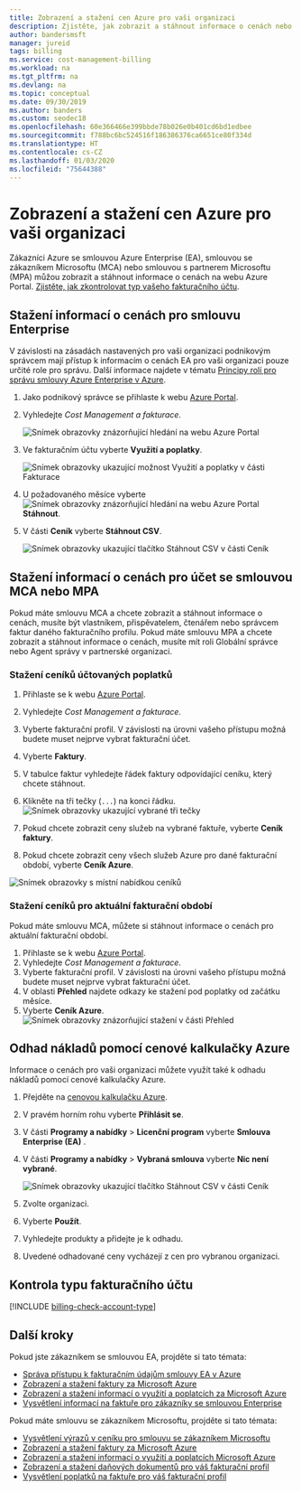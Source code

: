```yaml
---
title: Zobrazení a stažení cen Azure pro vaši organizaci
description: Zjistěte, jak zobrazit a stáhnout informace o cenách nebo odhadnout náklady s použitím cen pro vaši organizaci.
author: bandersmsft
manager: jureid
tags: billing
ms.service: cost-management-billing
ms.workload: na
ms.tgt_pltfrm: na
ms.devlang: na
ms.topic: conceptual
ms.date: 09/30/2019
ms.author: banders
ms.custom: seodec18
ms.openlocfilehash: 60e366466e399bbde78b026e0b401cd6bd1edbee
ms.sourcegitcommit: f788bc6bc524516f186386376ca6651ce80f334d
ms.translationtype: HT
ms.contentlocale: cs-CZ
ms.lasthandoff: 01/03/2020
ms.locfileid: "75644388"
---
```

# <a name="view-and-download-your-organizations-azure-pricing"></a>Zobrazení a stažení cen Azure pro vaši organizaci

Zákazníci Azure se smlouvou Azure Enterprise (EA), smlouvou se zákazníkem Microsoftu (MCA) nebo smlouvou s partnerem Microsoftu (MPA) můžou zobrazit a stáhnout informace o cenách na webu Azure Portal. [Zjistěte, jak zkontrolovat typ vašeho fakturačního účtu](#check-your-billing-account-type).

## <a name="download-pricing-for-an-enterprise-agreement"></a>Stažení informací o cenách pro smlouvu Enterprise

V závislosti na zásadách nastavených pro vaši organizaci podnikovým správcem mají přístup k informacím o cenách EA pro vaši organizaci pouze určité role pro správu. Další informace najdete v tématu [Principy rolí pro správu smlouvy Azure Enterprise v Azure](billing-understand-ea-roles.md).

1. Jako podnikový správce se přihlaste k webu [Azure Portal](https://portal.azure.com/).
1. Vyhledejte *Cost Management a fakturace*.

   ![Snímek obrazovky znázorňující hledání na webu Azure Portal](./media/billing-ea-pricing/portal-cm-billing-search.png)

1. Ve fakturačním účtu vyberte **Využití a poplatky**.

   ![Snímek obrazovky ukazující možnost Využití a poplatky v části Fakturace](./media/billing-ea-pricing/ea-pricing-usage-charges-nav.png)

1. U požadovaného měsíce vyberte ![Snímek obrazovky znázorňující hledání na webu Azure Portal](./media/billing-ea-pricing/download-icon.png) **Stáhnout**.

1. V části **Ceník** vyberte **Stáhnout CSV**.

   ![Snímek obrazovky ukazující tlačítko Stáhnout CSV v části Ceník](./media/billing-ea-pricing/download-ea-price-sheet.png)

## <a name="download-pricing-for-an-mca-or-mpa-account"></a>Stažení informací o cenách pro účet se smlouvou MCA nebo MPA

Pokud máte smlouvu MCA a chcete zobrazit a stáhnout informace o cenách, musíte být vlastníkem, přispěvatelem, čtenářem nebo správcem faktur daného fakturačního profilu. Pokud máte smlouvu MPA a chcete zobrazit a stáhnout informace o cenách, musíte mít roli Globální správce nebo Agent správy v partnerské organizaci.

### <a name="download-price-sheets-for-billed-charges"></a>Stažení ceníků účtovaných poplatků

1. Přihlaste se k webu [Azure Portal](https://portal.azure.com).
1. Vyhledejte *Cost Management a fakturace*.
1. Vyberte fakturační profil. V závislosti na úrovni vašeho přístupu možná budete muset nejprve vybrat fakturační účet.
1. Vyberte **Faktury**.
1. V tabulce faktur vyhledejte řádek faktury odpovídající ceníku, který chcete stáhnout.
1. Klikněte na tři tečky (`...`) na konci řádku.
![Snímek obrazovky ukazující vybrané tři tečky](./media/billing-ea-pricing/billingprofile-invoicegrid.png)

1. Pokud chcete zobrazit ceny služeb na vybrané faktuře, vyberte **Ceník faktury**.
1. Pokud chcete zobrazit ceny všech služeb Azure pro dané fakturační období, vyberte **Ceník Azure**.

![Snímek obrazovky s místní nabídkou ceníků](./media/billing-ea-pricing/contextmenu-pricesheet.png)

### <a name="download-price-sheets-for-the-current-billing-period"></a>Stažení ceníků pro aktuální fakturační období

Pokud máte smlouvu MCA, můžete si stáhnout informace o cenách pro aktuální fakturační období.

1. Přihlaste se k webu [Azure Portal](https://portal.azure.com).
1. Vyhledejte *Cost Management a fakturace*.
1. Vyberte fakturační profil. V závislosti na úrovni vašeho přístupu možná budete muset nejprve vybrat fakturační účet.
1. V oblasti **Přehled** najdete odkazy ke stažení pod poplatky od začátku měsíce.
1. Vyberte **Ceník Azure**.
![Snímek obrazovky znázorňující stažení v části Přehled](./media/billing-ea-pricing/open-pricing.png)

## <a name="estimate-costs-with-the-azure-pricing-calculator"></a>Odhad nákladů pomocí cenové kalkulačky Azure

Informace o cenách pro vaši organizaci můžete využít také k odhadu nákladů pomocí cenové kalkulačky Azure.

1. Přejděte na [cenovou kalkulačku Azure](https://azure.microsoft.com/pricing/calculator).
1. V pravém horním rohu vyberte **Přihlásit se**.
1. V části **Programy a nabídky** > **Licenční program** vyberte **Smlouva Enterprise (EA)** .
1. V části **Programy a nabídky** > **Vybraná smlouva** vyberte **Nic není vybrané**.

    ![Snímek obrazovky ukazující tlačítko Stáhnout CSV v části Ceník](./media/billing-ea-pricing/ea-pricing-calculator-estimate.png)

1. Zvolte organizaci.
1. Vyberte **Použít**.
1. Vyhledejte produkty a přidejte je k odhadu.
1. Uvedené odhadované ceny vycházejí z cen pro vybranou organizaci.

## <a name="check-your-billing-account-type"></a>Kontrola typu fakturačního účtu
[!INCLUDE [billing-check-account-type](../../includes/billing-check-account-type.md)]

## <a name="next-steps"></a>Další kroky

Pokud jste zákazníkem se smlouvou EA, projděte si tato témata:

- [Správa přístupu k fakturačním údajům smlouvy EA v Azure](billing-manage-access.md)
- [Zobrazení a stažení faktury za Microsoft Azure](billing-download-azure-invoice.md)
- [Zobrazení a stažení informací o využití a poplatcích za Microsoft Azure](billing-download-azure-daily-usage.md)
- [Vysvětlení informací na faktuře pro zákazníky se smlouvou Enterprise](billing-understand-your-bill-ea.md)

Pokud máte smlouvu se zákazníkem Microsoftu, projděte si tato témata:

- [Vysvětlení výrazů v ceníku pro smlouvu se zákazníkem Microsoftu](billing-mca-understand-pricesheet.md)
- [Zobrazení a stažení faktury za Microsoft Azure](billing-download-azure-invoice.md)
- [Zobrazení a stažení informací o využití a poplatcích Microsoft Azure](billing-download-azure-daily-usage.md)
- [Zobrazení a stažení daňových dokumentů pro váš fakturační profil](billing-mca-download-tax-document.md)
- [Vysvětlení poplatků na faktuře pro váš fakturační profil](billing-mca-understand-your-bill.md)
